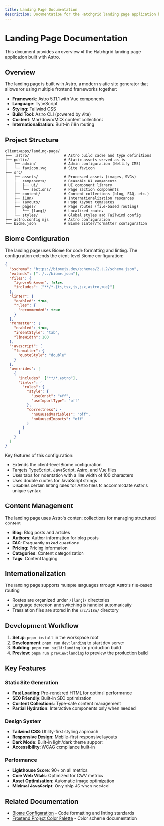 ```yaml
---
title: Landing Page Documentation
description: Documentation for the Hatchgrid landing page application built with Astro.
---
```

# Landing Page Documentation

This document provides an overview of the Hatchgrid landing page application built with Astro.

## Overview

The landing page is built with Astro, a modern static site generator that allows for using multiple frontend frameworks together:

- **Framework**: Astro 5.11.1 with Vue components
- **Language**: TypeScript
- **Styling**: Tailwind CSS
- **Build Tool**: Astro CLI (powered by Vite)
- **Content**: Markdown/MDX content collections
- **Internationalization**: Built-in i18n routing

## Project Structure

```text
client/apps/landing-page/
├── .astro/                # Astro build cache and type definitions
├── public/                # Static assets served as-is
│   ├── admin/             # Admin configuration (Netlify CMS)
│   └── favicon.svg        # Site favicon
├── src/
│   ├── assets/            # Processed assets (images, SVGs)
│   ├── components/        # Reusable UI components
│   │   ├── ui/            # UI component library
│   │   └── sections/      # Page section components
│   ├── content/           # Content collections (blog, FAQ, etc.)
│   ├── i18n/              # Internationalization resources
│   ├── layouts/           # Page layout templates
│   ├── pages/             # Page routes (file-based routing)
│   │   └── [lang]/        # Localized routes
│   └── styles/            # Global styles and Tailwind config
├── astro.config.mjs       # Astro configuration
└── biome.json             # Biome linter/formatter configuration
```

## Biome Configuration

The landing page uses Biome for code formatting and linting. The configuration extends the client-level Biome configuration:

```json
{
  "$schema": "https://biomejs.dev/schemas/2.1.2/schema.json",
  "extends": ["../../biome.json"],
  "files": {
    "ignoreUnknown": false,
    "includes": ["**/*.{ts,tsx,js,jsx,astro,vue}"]
  },
  "linter": {
    "enabled": true,
    "rules": {
      "recommended": true
    }
  },
  "formatter": {
    "enabled": true,
    "indentStyle": "tab",
    "lineWidth": 100
  },
  "javascript": {
    "formatter": {
      "quoteStyle": "double"
    }
  },
  "overrides": [
    {
      "includes": ["**/*.astro"],
      "linter": {
        "rules": {
          "style": {
            "useConst": "off",
            "useImportType": "off"
          },
          "correctness": {
            "noUnusedVariables": "off",
            "noUnusedImports": "off"
          }
        }
      }
    }
  ]
}
```

Key features of this configuration:

- Extends the client-level Biome configuration
- Targets TypeScript, JavaScript, Astro, and Vue files
- Uses tabs for indentation with a line width of 100 characters
- Uses double quotes for JavaScript strings
- Disables certain linting rules for Astro files to accommodate Astro's unique syntax

## Content Management

The landing page uses Astro's content collections for managing structured content:

- **Blog**: Blog posts and articles
- **Authors**: Author information for blog posts
- **FAQ**: Frequently asked questions
- **Pricing**: Pricing information
- **Categories**: Content categorization
- **Tags**: Content tagging

## Internationalization

The landing page supports multiple languages through Astro's file-based routing:

- Routes are organized under `/[lang]/` directories
- Language detection and switching is handled automatically
- Translation files are stored in the `src/i18n/` directory

## Development Workflow

1. **Setup**: `pnpm install` in the workspace root
2. **Development**: `pnpm run dev:landing` to start dev server
3. **Building**: `pnpm run build:landing` for production build
4. **Preview**: `pnpm run preview:landing` to preview the production build

## Key Features

### Static Site Generation

- **Fast Loading**: Pre-rendered HTML for optimal performance
- **SEO Friendly**: Built-in SEO optimization
- **Content Collections**: Type-safe content management
- **Partial Hydration**: Interactive components only when needed

### Design System

- **Tailwind CSS**: Utility-first styling approach
- **Responsive Design**: Mobile-first responsive layouts
- **Dark Mode**: Built-in light/dark theme support
- **Accessibility**: WCAG compliance built-in

### Performance

- **Lighthouse Score**: 90+ on all metrics
- **Core Web Vitals**: Optimized for CWV metrics
- **Asset Optimization**: Automatic image optimization
- **Minimal JavaScript**: Only ship JS when needed

## Related Documentation

- [Biome Configuration](../conventions/biome-configuration.md) - Code formatting and linting standards
- [Frontend Project Color Palette](../landing/frontend-project-color-palette.md) - Color scheme documentation
